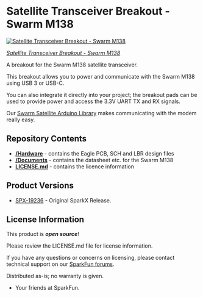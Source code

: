 # Satellite Transceiver Breakout - Swarm M138

[![Satellite Transceiver Breakout - Swarm M138](https://cdn.sparkfun.com/assets/parts/1/8/8/6/3/19236-Swarm_Serial_Breakout-01.jpg)](https://www.sparkfun.com/products/19236)

[*Satellite Transceiver Breakout - Swarm M138*](https://www.sparkfun.com/products/19236)

A breakout for the Swarm M138 satellite transceiver.

This breakout allows you to power and communicate with the Swarm M138 using USB 3 or USB-C.

You can also integrate it directly into your project; the breakout pads can be used to provide power and access the 3.3V UART TX and RX signals.

Our [Swarm Satellite Arduino Library](https://github.com/sparkfun/SparkFun_Swarm_Satellite_Arduino_Library) makes communicating with the modem really easy.

## Repository Contents

- [**/Hardware**](./Hardware) - contains the Eagle PCB, SCH and LBR design files
- [**/Documents**](./Documents) - contains the datasheet etc. for the Swarm M138
- [**LICENSE.md**](./LICENSE.md) - contains the licence information

## Product Versions

- [SPX-19236](https://www.sparkfun.com/products/19236) - Original SparkX Release.

## License Information

This product is _**open source**_!

Please review the LICENSE.md file for license information.

If you have any questions or concerns on licensing, please contact technical support on our [SparkFun forums](https://forum.sparkfun.com/viewforum.php?f=123).

Distributed as-is; no warranty is given.

- Your friends at SparkFun.
